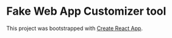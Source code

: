 # Fake Web App Customizer tool

This project was bootstrapped with [Create React App](https://github.com/facebook/create-react-app).
